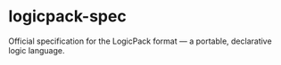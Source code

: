 # logicpack-spec
Official specification for the LogicPack format — a portable, declarative logic language.
